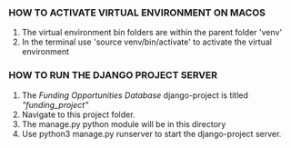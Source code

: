 ### HOW TO ACTIVATE VIRTUAL ENVIRONMENT ON MACOS
 1. The virtual environment bin folders are within the parent folder 'venv'
 2. In the terminal use 'source venv/bin/activate' to activate the virtual environment

### HOW TO RUN THE DJANGO PROJECT SERVER
 1. The *Funding Opportunities Database* django-project is titled *"funding_project"*
 2. Navigate to this project folder.
 3. The manage.py python module will be in this directory
 4. Use python3 manage.py runserver to start the django-project server.

